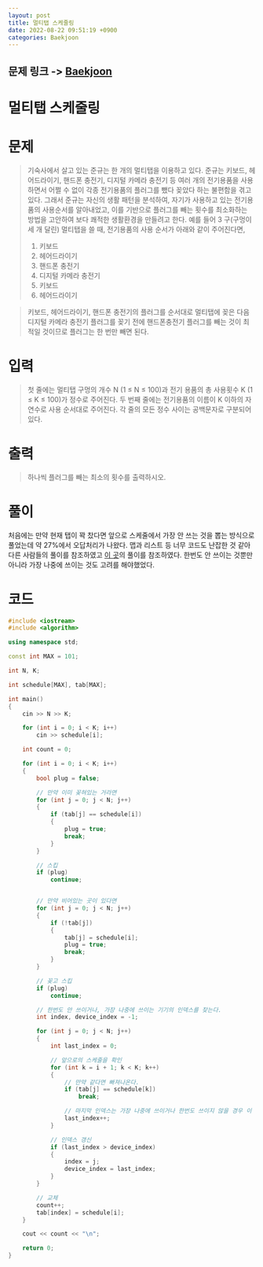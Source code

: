 ```yaml
---
layout: post
title: 멀티탭 스케줄링
date: 2022-08-22 09:51:19 +0900
categories: Baekjoon
---
```


## 문제 링크 -> [Baekjoon](https://www.acmicpc.net/problem/1700)
# 멀티탭 스케줄링

# 문제
> 기숙사에서 살고 있는 준규는 한 개의 멀티탭을 이용하고 있다. 준규는 키보드, 헤어드라이기, 핸드폰 충전기, 디지털 카메라 충전기 등 여러 개의 전기용품을 사용하면서 어쩔 수 없이 각종 전기용품의 플러그를 뺐다 꽂았다 하는 불편함을 겪고 있다. 그래서 준규는 자신의 생활 패턴을 분석하여, 자기가 사용하고 있는 전기용품의 사용순서를 알아내었고, 이를 기반으로 플러그를 빼는 횟수를 최소화하는 방법을 고안하여 보다 쾌적한 생활환경을 만들려고 한다.
예를 들어 3 구(구멍이 세 개 달린) 멀티탭을 쓸 때, 전기용품의 사용 순서가 아래와 같이 주어진다면, 
> 1. 키보드
> 2. 헤어드라이기
> 3. 핸드폰 충전기
> 4. 디지털 카메라 충전기
> 5. 키보드
> 6. 헤어드라이기

> 키보드, 헤어드라이기, 핸드폰 충전기의 플러그를 순서대로 멀티탭에 꽂은 다음 디지털 카메라 충전기 플러그를 꽂기 전에 핸드폰충전기 플러그를 빼는 것이 최적일 것이므로 플러그는 한 번만 빼면 된다. 

# 입력
> 첫 줄에는 멀티탭 구멍의 개수 N (1 ≤ N ≤ 100)과 전기 용품의 총 사용횟수 K (1 ≤ K ≤ 100)가 정수로 주어진다. 두 번째 줄에는 전기용품의 이름이 K 이하의 자연수로 사용 순서대로 주어진다. 각 줄의 모든 정수 사이는 공백문자로 구분되어 있다. 

# 출력
> 하나씩 플러그를 빼는 최소의 횟수를 출력하시오. 

# 풀이
처음에는 만약 현재 탭이 꽉 찼다면 앞으로 스케줄에서 가장 안 쓰는 것을 뽑는 방식으로 풀었는데 약 27%에서 오답처리가 나왔다. 맵과 리스트 등 너무 코드도 난잡한 것 같아 다른 사람들의 풀이를 참조하였고 [이 곳](https://jaimemin.tistory.com/759)의 풀이를 참조하였다. 한번도 안 쓰이는 것뿐만 아니라 가장 나중에 쓰이는 것도 고려를 해야했었다.

# 코드
```c++
#include <iostream>
#include <algorithm>

using namespace std;

const int MAX = 101;

int N, K;

int schedule[MAX], tab[MAX];

int main()
{
	cin >> N >> K;

	for (int i = 0; i < K; i++)
		cin >> schedule[i];

	int count = 0;

	for (int i = 0; i < K; i++)
	{
		bool plug = false;

        // 만약 이미 꽂혀있는 거라면 
		for (int j = 0; j < N; j++)
		{
			if (tab[j] == schedule[i])
			{
				plug = true;
				break;
			}
		}

        // 스킵
		if (plug)
			continue;


        // 만약 비어있는 곳이 있다면
		for (int j = 0; j < N; j++)
		{
			if (!tab[j])
			{
				tab[j] = schedule[i];
				plug = true;
				break;
			}
		}

        // 꽂고 스킵
		if (plug)
			continue;

        // 한번도 안 쓰이거나, 가장 나중에 쓰이는 기기의 인덱스를 찾는다.
		int index, device_index = -1;

		for (int j = 0; j < N; j++)
		{
			int last_index = 0;

            // 앞으로의 스케줄을 확인
			for (int k = i + 1; k < K; k++)
			{
                // 만약 같다면 빠져나온다.
				if (tab[j] == schedule[k])
					break;

                // 마지막 인덱스는 가장 나중에 쓰이거나 한번도 쓰이지 않을 경우 이 값은 커진다.
				last_index++;
			}

            // 인덱스 갱신
			if (last_index > device_index)
			{
				index = j;
				device_index = last_index;
			}
		}

        // 교체
		count++;
		tab[index] = schedule[i];
	}

	cout << count << "\n";

	return 0;
}
```